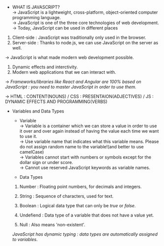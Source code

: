 * WHAT IS JAVASCRIPT? </br>
-> JavaScript is a lightweight, cross-platform, object-oriented computer programming language.</br>
-> JavaScript is one of the three core technologies of web development.</br>
-> Today, JavaScript can be used in different places</br>

1) Client-side : JavaScript was traditionally only used in the browser.</br>
2) Server-side : Thanks to node.js, we can use JavaScript on the server as well.</br>

-> JavaScript is what made modern web development possible.</br>

1) Dynamic effects and interctivity.</br>
2) Modern web applications that we can interact with.</br>

-> *Frameworks/libraries like React and Angular are 100% based on JavaScript : you need to master JavaScript in order to use them.*</br>

-> HTML : CONTENT(NOUNS) / CSS : PRESENTAION(ADJECTIVES) / JS : DYNAMIC EFFECTS AND PROGRAMMING(VERBS)</br>

* Variables and Data Types</br>

  * Variable </br>
  -> Variable is a container which we can store a value in order to use it over and over again instead of having the value each time we want to use it.</br>
  -> Use variable name that indicates what this variable means. Please do not assign random name to the variable!(and better to use camelCase)</br>
  -> Variables cannot start with numbers or symbols except for the dollar sign or under score.</br>
  -> Cannot use reserved JavaScript keywords as variable names.</br>

  * Data Types</br>
  1) Number : Floating point numbers, for decimals and integers.</br>

  2) String : Sequence of characters, used for text.</br>

  3) Boolean : Logical data type that can only be *true* or *false*.</br>

  4) Undefiend : Data type of a variable that does not have a value yet.</br>

  5) Null : Also means 'non-existent'.</br>

  *JavaScript has dynamic typing : data types are automatically assigned to variables*.</br>

  
